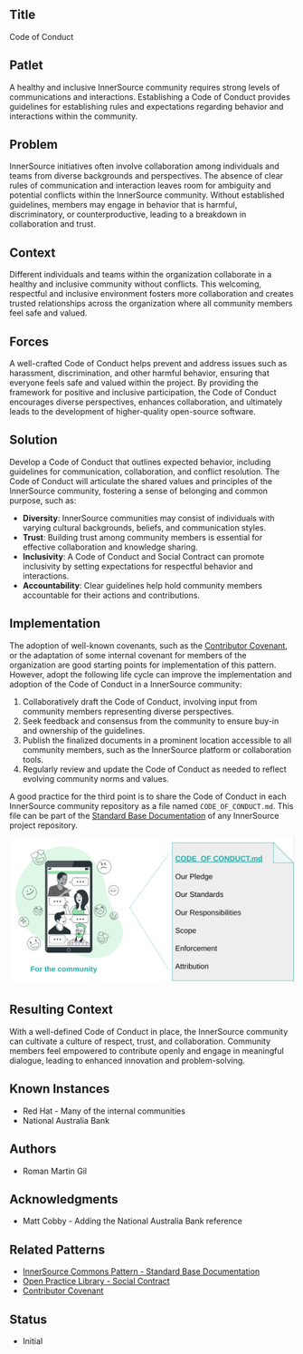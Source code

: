 ## Title

Code of Conduct

## Patlet

A healthy and inclusive InnerSource community requires strong levels of communications and interactions.
Establishing a Code of Conduct provides guidelines for establishing rules and expectations regarding behavior and interactions within the community.

## Problem

InnerSource initiatives often involve collaboration among individuals and teams from diverse backgrounds and perspectives.
The absence of clear rules of communication and interaction leaves room for ambiguity and potential conflicts within the InnerSource community.
Without established guidelines, members may engage in behavior that is harmful, discriminatory, or counterproductive, leading to a breakdown in collaboration and trust.

## Context

Different individuals and teams within the organization collaborate in a healthy and inclusive community without conflicts.
This welcoming, respectful and inclusive environment fosters more collaboration and creates trusted relationships across the organization where all community members feel safe and valued.

## Forces

A well-crafted Code of Conduct helps prevent and address issues such as harassment, discrimination, and other harmful behavior, ensuring that everyone feels safe and valued within the project. By providing the framework for positive and inclusive participation, the Code of Conduct encourages diverse perspectives, enhances collaboration, and ultimately leads to the development of higher-quality open-source software.

## Solution

Develop a Code of Conduct that outlines expected behavior, including guidelines for communication, collaboration, and conflict resolution.
The Code of Conduct will articulate the shared values and principles of the InnerSource community, fostering a sense of belonging and common purpose, such as:

- **Diversity**: InnerSource communities may consist of individuals with varying cultural backgrounds, beliefs, and communication styles.
- **Trust**: Building trust among community members is essential for effective collaboration and knowledge sharing.
- **Inclusivity**: A Code of Conduct and Social Contract can promote inclusivity by setting expectations for respectful behavior and interactions.
- **Accountability**: Clear guidelines help hold community members accountable for their actions and contributions.

## Implementation

The adoption of well-known covenants, such as the [Contributor Covenant](https://www.contributor-covenant.org/), or the adaptation of some internal covenant for members of the organization are good starting points for implementation of this pattern.
However, adopt the following life cycle can improve the implementation and adoption of the Code of Conduct in a InnerSource community:

1. Collaboratively draft the Code of Conduct, involving input from community members representing diverse perspectives.
2. Seek feedback and consensus from the community to ensure buy-in and ownership of the guidelines.
3. Publish the finalized documents in a prominent location accessible to all community members, such as the InnerSource platform or collaboration tools.
4. Regularly review and update the Code of Conduct as needed to reflect evolving community norms and values.

A good practice for the third point is to share the Code of Conduct in each InnerSource community repository as a file named `CODE_OF_CONDUCT.md`.
This file can be part of the [Standard Base Documentation](https://patterns.innersourcecommons.org/p/base-documentation) of any InnerSource project repository.

![CODE_OF_CONDUCT.md](../../assets/img/code-of-conduct/CODE_OF_CONDUCT-for-the-community.png)

## Resulting Context

With a well-defined Code of Conduct in place, the InnerSource community can cultivate a culture of respect, trust, and collaboration.
Community members feel empowered to contribute openly and engage in meaningful dialogue, leading to enhanced innovation and problem-solving.

## Known Instances

- Red Hat - Many of the internal communities
- National Australia Bank

## Authors

- Roman Martin Gil

## Acknowledgments

- Matt Cobby - Adding the National Australia Bank reference

## Related Patterns

- [InnerSource Commons Pattern - Standard Base Documentation](https://patterns.innersourcecommons.org/p/base-documentation)
- [Open Practice Library - Social Contract](https://openpracticelibrary.com/practice/social-contract/)
- [Contributor Covenant](https://www.contributor-covenant.org/)

## Status

- Initial
